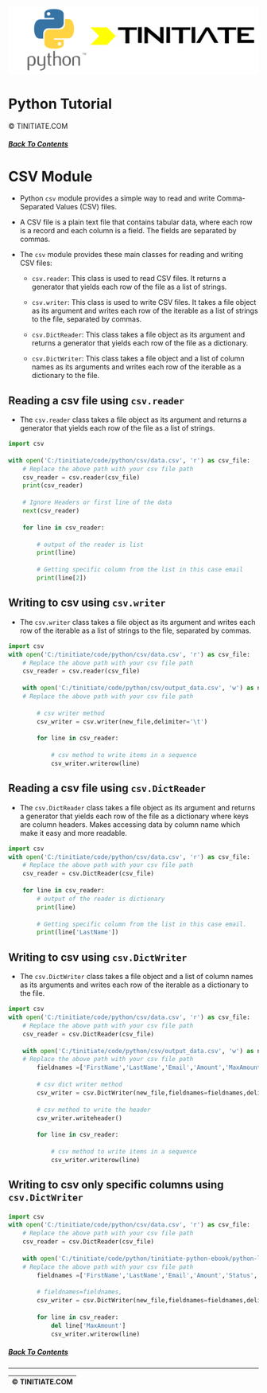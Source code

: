![Python Tinitiate Image](../../python_tinitiate.png)

# Python Tutorial
&copy; TINITIATE.COM

##### [Back To Contents](../../README.md)

# CSV Module
* Python `csv` module provides a simple way to read and write Comma-Separated Values (CSV) files. 
* A CSV file is a plain text file that contains tabular data, where each row is a record and each column is a field. The fields are separated by commas.
* The `csv` module provides these main classes for reading and writing CSV files:

  * `csv.reader`: This class is used to read CSV files. It returns a generator that yields each row of the file as a list of strings.

  * `csv.writer`: This class is used to write CSV files. It takes a file object as its argument and writes each row of the iterable as a list of strings to the file, separated by commas.

  * `csv.DictReader`: This class takes a file object as its argument and returns a generator that yields each row of the file as a dictionary. 

  * `csv.DictWriter`: This class takes a file object and a list of column names as its arguments and writes each row of the iterable as a dictionary to the file.

## Reading a csv file using `csv.reader`
* The `csv.reader` class takes a file object as its argument and returns a generator that yields each row of the file as a list of strings.
```python
import csv

with open('C:/tinitiate/code/python/csv/data.csv', 'r') as csv_file:
    # Replace the above path with your csv file path
    csv_reader = csv.reader(csv_file)
    print(csv_reader)
        
    # Ignore Headers or first line of the data
    next(csv_reader)
    
    for line in csv_reader:

        # output of the reader is list
        print(line)

        # Getting specific column from the list in this case email
        print(line[2])
```

## Writing to csv using `csv.writer`
* The `csv.writer` class takes a file object as its argument and writes each row of the iterable as a list of strings to the file, separated by commas.
```python
import csv
with open('C:/tinitiate/code/python/csv/data.csv', 'r') as csv_file:
    # Replace the above path with your csv file path
    csv_reader = csv.reader(csv_file)    
    
    with open('C:/tinitiate/code/python/csv/output_data.csv', 'w') as new_file:
    # Replace the above path with your csv file path

        # csv writer method
        csv_writer = csv.writer(new_file,delimiter='\t') 
    
        for line in csv_reader:    

            # csv method to write items in a sequence           
            csv_writer.writerow(line)
```

## Reading a csv file using `csv.DictReader`
* The `csv.DictReader` class takes a file object as its argument and returns a generator that yields each row of the file as a dictionary where keys are column headers. Makes accessing data by column name which make it easy and more readable.
```python
import csv
with open('C:/tinitiate/code/python/csv/data.csv', 'r') as csv_file:
    # Replace the above path with your csv file path
    csv_reader = csv.DictReader(csv_file)

    for line in csv_reader:
        # output of the reader is dictionary
        print(line)       
        
        # Getting specific column from the list in this case email.
        print(line['LastName'])
```

## Writing to csv using `csv.DictWriter `
* The `csv.DictWriter` class takes a file object and a list of column names as its arguments and writes each row of the iterable as a dictionary to the file.
```python
import csv
with open('C:/tinitiate/code/python/csv/data.csv', 'r') as csv_file:  
    # Replace the above path with your csv file path  
    csv_reader = csv.DictReader(csv_file)    
    
    with open('C:/tinitiate/code/python/csv/output_data.csv', 'w') as new_file:        
    # Replace the above path with your csv file path
        fieldnames =['FirstName','LastName','Email','Amount','MaxAmount','Status','Country','Start']

        # csv dict writer method       
        csv_writer = csv.DictWriter(new_file,fieldnames=fieldnames,delimiter='\t') 

        # csv method to write the header
        csv_writer.writeheader()
    
        for line in csv_reader:  

            # csv method to write items in a sequence            
            csv_writer.writerow(line)
```

## Writing to csv only specific columns using `csv.DictWriter`
```python
import csv
with open('C:/tinitiate/code/python/csv/data.csv', 'r') as csv_file:    
    # Replace the above path with your csv file path
    csv_reader = csv.DictReader(csv_file)    
    
    with open('C:/tinitiate/code/python/tinitiate-python-ebook/python-libraries/csv/output_data.csv', 'w') as new_file:  
    # Replace the above path with your csv file path      
        fieldnames =['FirstName','LastName','Email','Amount','Status','Country','Start']
        
        # fieldnames=fieldnames,
        csv_writer = csv.DictWriter(new_file,fieldnames=fieldnames,delimiter='\t') 
    
        for line in csv_reader:    
            del line['MaxAmount']          
            csv_writer.writerow(line)
```

##### [Back To Contents](../../README.md)
***
| &copy; TINITIATE.COM |
|----------------------|